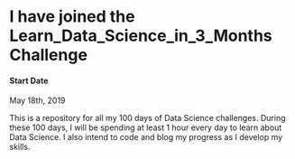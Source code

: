 # I have joined the Learn_Data_Science_in_3_Months Challenge

#### Start Date
May 18th, 2019

This is a repository for all my 100 days of Data Science challenges. During these 100 days, I will be spending at least 1 hour every day to learn about Data Science. I also intend to code and blog my progress as I develop my skills. 

